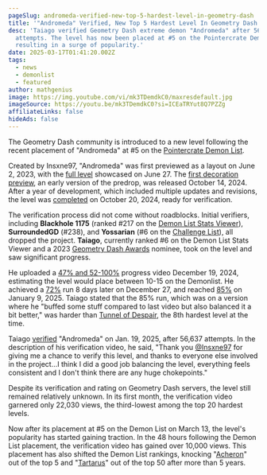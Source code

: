 ```yaml
---
pageSlug: andromeda-verified-new-top-5-hardest-level-in-geometry-dash
title: '"Andromeda" Verified, New Top 5 Hardest Level In Geometry Dash'
desc: 'Taiago verified Geometry Dash extreme demon "Andromeda" after 56,637
  attempts. The level has now been placed at #5 on the Pointercrate Demonlist,
  resulting in a surge of popularity.'
date: 2025-03-17T01:41:20.002Z
tags:
  - news
  - demonlist
  - featured
author: mathgenius
image: https://img.youtube.com/vi/mk3TDemdkC0/maxresdefault.jpg
imageSource: https://youtu.be/mk3TDemdkC0?si=ICEaTRYut8Q7PZZg
affiliateLinks: false
hideAds: false
---
```

The Geometry Dash community is introduced to a new level following the recent placement of "Andromeda" at #5 on the [Pointercrate Demon List](https://pointercrate.com/demonlist).




Created by Insxne97, "Andromeda" was first previewed as a layout on June 2, 2023, with the [full level](https://www.youtube.com/watch?v=S6AtXBFbFdg) showcased on June 27. The [first decoration preview](https://www.youtube.com/watch?v=Df0mThC-se8), an early version of the predrop, was released October 14, 2024. After a year of development, which included multiple updates and revisions, the level was [completed](https://www.youtube.com/watch?v=xqQNv-Puq44) on October 20, 2024, ready for verification.




The verification process did not come without roadblocks. Initial verifiers, including **Blackhole 1175** (ranked #217 on the [Demon List Stats Viewer](https://pointercrate.com/demonlist/statsviewer/)), **SurroundedGD** (#238), and **Yossarian** (#6 on the [Challenge List](https://challengelist.gd/challenges/)), all dropped the project. **Taiago**, currently ranked #6 on the Demon List Stats Viewer and a 2023 [Geometry Dash Awards](/posts/geometry-dash-awards-explained-what-are-they/) nominee, took on the level and saw significant progress.




He uploaded a [47% and 52-100%](https://www.youtube.com/watch?v=nuA31iWXK44) progress video December 19, 2024, estimating the level would place between 10-15 on the Demonlist. He achieved a [72%](https://www.youtube.com/watch?v=fkXpbXJfnx8) run 8 days later on December 27, and reached [85%](https://www.youtube.com/watch?v=pIH7VsDeGYo) on January 9, 2025. Taiago stated that the 85% run, which was on a version where he "buffed some stuff compared to last video but also balanced it a bit better," was harder than [Tunnel of Despair](/posts/geometry-dash-top-10-hardest-demon-tunnel-of-despair-verified/), the 8th hardest level at the time.




Taiago [verified](https://www.youtube.com/watch?v=mk3TDemdkC0) "Andromeda" on Jan. 19, 2025, after 56,637 attempts. In the description of his verification video, he said, "Thank you [@Insxne97](https://www.youtube.com/@Insxne97) for giving me a chance to verify this level, and thanks to everyone else involved in the project...I think I did a good job balancing the level, everything feels consistent and I don't think there are any huge chokepoints."




Despite its verification and rating on Geometry Dash servers, the level still remained relatively unknown. In its first month, the verification video garnered only 22,030 views, the third-lowest among the top 20 hardest levels.




Now after its placement at #5 on the Demon List on March 13, the level's popularity has started gaining traction. In the 48 hours following the Demon List placement, the verification video has gained over 10,000 views. This placement has also shifted the Demon List rankings, knocking "[Acheron](/posts/breaking-acheron-takes-1-spot-on-geometry-dash-demonlist/)" out of the top 5 and "[Tartarus](/posts/geometry-dash-tartarus-falls-from-top-10-after-2-years/)" out of the top 50 after more than 5 years.